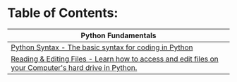 # Table of Contents:
| Python Fundamentals
| --------------------
| [Python Syntax - The basic syntax for coding in Python](https://github.com/BOLTZZ/Python/blob/master/Python%20Fundamentals/Python%20Syntax.md)
| [Reading & Editing Files - Learn how to access and edit files on your Computer's hard drive in Python.](https://github.com/BOLTZZ/Python/blob/master/Python%20Fundamentals/Reading%26Editing%20Files.md)
